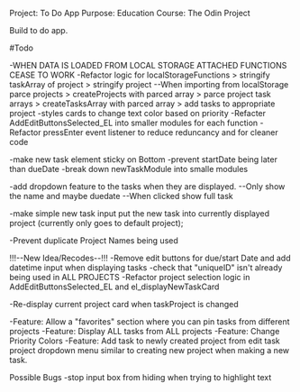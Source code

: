 Project: To Do App
Purpose: Education 
Course: The Odin Project

Build to do app.


#Todo

-WHEN DATA IS LOADED FROM LOCAL STORAGE ATTACHED FUNCTIONS CEASE TO WORK
-Refactor logic for localStorageFunctions > stringify taskArray of project > stringify project
--When importing from localStorage parce projects > createProjects with parced array > parce project task arrays > createTasksArray with parced array > add tasks to appropriate project 
-styles cards to change text color based on priority
-Refacter AddEditButtonsSelected_EL into smaller modules for each function
-Refactor pressEnter event listener to reduce reduncancy and for cleaner code


-make new task element sticky on Bottom 
-prevent startDate being later than dueDate
-break down newTaskModule into smalle modules

-add dropdown feature to the tasks when they are displayed.
--Only show the name and maybe duedate
--When clicked show full task

-make simple new task input put the new task into currently displayed project (currently only goes to default project);

-Prevent duplicate Project Names being used

!!!--New Idea/Recodes--!!!
-Remove edit buttons for due/start Date and add datetime input when displaying tasks
-check that "uniqueID" isn't already being used in ALL PROJECTS
-Refactor project selection logic in AddEditButtonsSelected_EL and el_displayNewTaskCard

-Re-display current project card when taskProject is changed


-Feature: Allow a "favorites" section where you can pin tasks from different projects
-Feature: Display ALL tasks from ALL projects
-Feature: Change Priority Colors
-Feature: Add task to newly created project from edit task project dropdown menu similar to creating new project when making a new task.

Possible Bugs
-stop input box from hiding when trying to highlight text